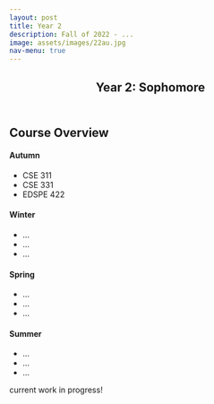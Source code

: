 ```yaml
---
layout: post
title: Year 2
description: Fall of 2022 - ...
image: assets/images/22au.jpg
nav-menu: true
---
```

<!-- Main -->
<div id="main" class="alt">

<!-- One -->
<section id="one">
	<div class="inner">
		<header class="major">
			<h1>Year 2: Sophomore</h1>
		</header>

<!-- Content -->
<h2 id="content">Course Overview</h2>
<div class="box">
	<div class="row">
	<div class="3u">
		<h4>Autumn</h4>
		<ul>
			<li>CSE 311</li>
			<li>CSE 331</li>
			<li>EDSPE 422</li>
		</ul>
	</div>
	<div class="3u">
		<h4>Winter</h4>
		<ul>
			<li>...</li>
			<li>...</li>
			<li>...</li>
		</ul>
	</div>
	<div class="3u">
		<h4>Spring</h4>
		<ul>
			<li>...</li>
			<li>...</li>
			<li>...</li>
		</ul>
	</div>
	<div class="3u">
		<h4>Summer</h4>
		<ul>
			<li>...</li>
			<li>...</li>
			<li>...</li>
		</ul>
	</div>
	</div>
</div>

current work in progress!

</div>
</section>

</div>
